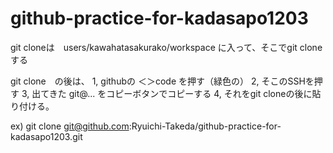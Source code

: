 # github-practice-for-kadasapo1203

git cloneは　users/kawahatasakurako/workspace
に入って、そこでgit clone　する

git clone　の後は、
1, githubの ＜＞code を押す（緑色の）
2, そこのSSHを押す
3, 出てきた git@... をコピーボタンでコピーする
4, それをgit cloneの後に貼り付ける。

ex) git clone git@github.com:Ryuichi-Takeda/github-practice-for-kadasapo1203.git

